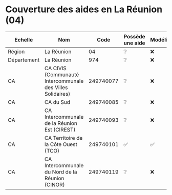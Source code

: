 # Couverture des aides en La Réunion (04)


| Echelle | Nom | Code | Possède une aide | Modélisée | Relue |
| ------- | --- | ---- | ---------------- | --------- | ----- |
| Région | La Réunion | 04 | ❔ | ❌ | ❌ |
| Département | La Réunion | 974 | ❔ | ❌ | ❌ |
| CA | CA CIVIS (Communauté Intercommunale des Villes Solidaires) | 249740077 | ❔ | ❌ | ❌ |
| CA | CA du Sud | 249740085 | ❔ | ❌ | ❌ |
| CA | CA Intercommunale de la Réunion Est (CIREST) | 249740093 | ❔ | ❌ | ❌ |
| CA | CA Territoire de la Côte Ouest (TCO) | 249740101 | ✅ | ✅ | ❌ |
| CA | CA Intercommunale du Nord de la Réunion (CINOR) | 249740119 | ❔ | ❌ | ❌ |
